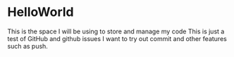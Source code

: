 # HelloWorld
This is the space I will be using to store and manage my code
This is just a test of GitHub and github issues
I want to try out commit and other features such as push.
